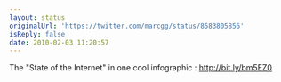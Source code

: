 ```yaml
---
layout: status
originalUrl: 'https://twitter.com/marcgg/status/8583805856'
isReply: false
date: 2010-02-03 11:20:57
---
```


The "State of the Internet" in one cool infographic : http://bit.ly/bm5EZ0
